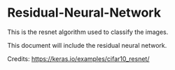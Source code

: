 # Residual-Neural-Network
This is the resnet algorithm used to classify the images.

This document will include the residual neural network.

Credits: https://keras.io/examples/cifar10_resnet/
